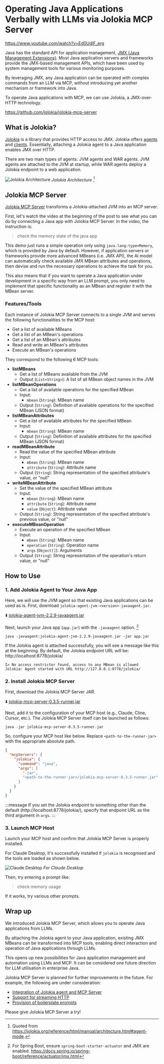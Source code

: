 # Operating Java Applications Verbally with LLMs via Jolokia MCP Server

https://www.youtube.com/watch?v=Ed0UdlF_erg

Java has the standard API for application management, [JMX (Java Management Extensions)](https://docs.oracle.com/en/java/javase/21/docs/api/java.management/javax/management/package-summary.html). Most Java application servers and frameworks provide the JMX-based management APIs, which have been used by system management tools for various monitoring purposes.

By leveraging JMX, any Java application can be operated with complex commands from an LLM via MCP, without introducing yet another mechanism or framework into Java.

To operate Java applications with MCP, we can use Jolokia, a JMX-over-HTTP technology.

https://github.com/jolokia/jolokia-mcp-server

## What is Jolokia?

[Jolokia](https://jolokia.org/) is a library that provides HTTP access to JMX. Jolokia offers [agents](https://jolokia.org/reference/html/manual/agents.html) and [clients](https://jolokia.org/reference/html/manual/clients.html). Essentially, attaching a Jolokia agent to a Java application enables JMX over HTTP.

There are two main types of agents: JVM agents and WAR agents. JVM agents are attached to the JVM at startup, while WAR agents deploy a Jolokia endpoint to a web application.

![Jolokia Architecture](https://jolokia.org/reference/html/manual/_images/architecture.png)
*Jolokia Architecture [^1]*

[^1]: Quoted from <https://jolokia.org/reference/html/manual/architecture.html#agent-mode>.

## Jolokia MCP Server

[Jolokia MCP Server](https://github.com/jolokia/jolokia-mcp-server) transforms a Jolokia-attached JVM into an MCP server.

First, let's watch the video at the beginning of the post to see what you can do by connecting a Java app with Jolokia MCP Server. In the video, the instruction is:

> check the memory state of the java app

This demo just runs a simple operation only using `java.lang:type=Memory`, which is provided by Java by default. However, if application servers or frameworks provide more advanced MBeans (i.e. JMX API), the AI model can automatically check available JMX MBean attributes and operations, then devise and run the necessary operations to achieve the task for you.

This also means that if you want to operate a Java application under development in a specific way from an LLM prompt, you only need to implement that specific functionality as an MBean and register it with the MBean server.

### Features/Tools

Each instance of Jolokia MCP Server connects to a single JVM and serves the following functionalities to the MCP host:

- Get a list of available MBeans
- Get a list of an MBean's operations
- Get a list of an MBean's attributes
- Read and write an MBean's attributes
- Execute an MBean's operations

They correspond to the following 6 MCP tools:

- **listMBeans**
  - Get a list of MBeans available from the JVM
  - Output (`List<String>`): A list of all MBean object names in the JVM
- **listMBeanOperations**
  - Get a list of available operations for the specified MBean
  - Input:
    - `mbean` (`String`): MBean name
  - Output (`String`): Definition of available operations for the specified MBean (JSON format)
- **listMBeanAttributes**
  - Get a list of available attributes for the specified MBean
  - Input:
    - `mbean` (`String`): MBean name
  - Output (`String`): Definition of available attributes for the specified MBean (JSON format)
- **readMBeanAttribute**
  - Read the value of the specified MBean attribute
  - Input:
    - `mbean` (`String`): MBean name
    - `attribute` (`String`): Attribute name
  - Output (`String`): String representation of the specified attribute's value, or "null"
- **writeMBeanAttribute**
  - Set the value of the specified MBean attribute
  - Input:
    - `mbean` (`String`): MBean name
    - `attribute` (`String`): Attribute name
    - `value` (`Object`): Attribute value
  - Output (`String`): String representation of the specified attribute's previous value, or "null"
- **executeMBeanOperation**
  - Execute an operation of the specified MBean
  - Input:
    - `mbean` (`String`): MBean name
    - `operation` (`String`): Operation name
    - `args` (`Object[]`): Arguments
  - Output (`String`): String representation of the operation's return value, or "null"

## How to Use

### 1. Add Jolokia Agent to Your Java App

Here, we will use the JVM agent so that existing Java applications can be used as is. First, download `jolokia-agent-jvm-<version>-javaagent.jar`.

⬇️ [jolokia-agent-jvm-2.2.9-javaagent.jar](https://repo1.maven.org/maven2/org/jolokia/jolokia-agent-jvm/2.2.9/jolokia-agent-jvm-2.2.9-javaagent.jar)

Next, launch your Java app (`app.jar`) with the `-javaagent` option. [^2]

[^2]: For Spring Boot, ensure `spring-boot-starter-actuator` and JMX are enabled.
https://docs.spring.io/spring-boot/reference/actuator/jmx.html

```console
java -javaagent:jolokia-agent-jvm-2.2.9-javaagent.jar -jar app.jar
```

If the Jolokia agent is attached successfully, you will see a message like this at the beginning. By default, the Jolokia endpoint URL will be: http://localhost:8778/jolokia/

```console
I> No access restrictor found, access to any MBean is allowed
Jolokia: Agent started with URL http://127.0.0.1:8778/jolokia/
```

### 2. Install Jolokia MCP Server

First, download the Jolokia MCP Server JAR.

⬇️ [jolokia-mcp-server-0.3.5-runner.jar](https://github.com/jolokia/jolokia-mcp-server/releases/download/v0.3.5/jolokia-mcp-server-0.3.5-runner.jar)

Next, add it to the configuration of your MCP host (e.g., Claude, Cline, Cursor, etc.). The Jolokia MCP Server itself can be launched as follows:

```console
java -jar jolokia-mcp-server-0.3.5-runner.jar
```

So, configure your MCP host like below. Replace `<path-to-the-runner-jar>` with the appropriate absolute path.

```json
{
  "mcpServers": {
    "jolokia": {
      "command": "java",
      "args": [
        "-jar",
        "<path-to-the-runner-jar>/jolokia-mcp-server-0.3.5-runner.jar"
      ]
    }
  }
}
```

:::message
If you set the Jolokia endpoint to something other than the default (http://localhost:8778/jolokia/), specify that endpoint URL as the third argument in `args`.
:::

### 3. Launch MCP Host

Launch your MCP host and confirm that Jolokia MCP Server is properly installed.

For Claude Desktop, it's successfully installed if `jolokia` is recognised and the tools are loaded as shown below.

![Claude Desktop](/images/202505-jolokia-mcp/claude-jolokia.png)
*For Claude Desktop*

Then, try entering a prompt like:

> check memory usage

If it works, try various other prompts.

## Wrap up

We introduced Jolokia MCP Server, which allows you to operate Java applications from LLMs.

By attaching the Jolokia agent to your Java application, existing JMX MBeans can be transformed into MCP tools, enabling direct interaction and operation of Java applications through LLMs.

This opens up new possibilities for Java application management and automation using LLMs and MCP. It can be considered one future direction for LLM utilisation in enterprise Java.

Jolokia MCP Server is planned for further improvements in the future. For example, the following are under consideration:

- [Integration of Jolokia agent and MCP Server](https://github.com/jolokia/jolokia-mcp-server/issues/12)
- [Support for streaming HTTP](https://github.com/jolokia/jolokia-mcp-server/issues/13)
- [Provision of boilerplate prompts](https://github.com/jolokia/jolokia-mcp-server/issues/14)

Please give Jolokia MCP Server a try!
